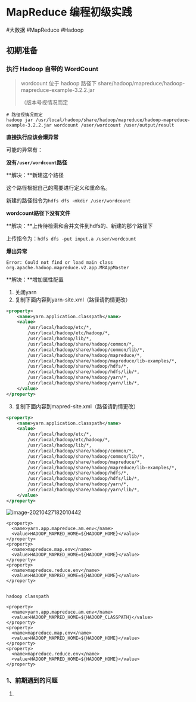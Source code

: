 # MapReduce 编程初级实践

#大数据 #MapReduce #Hadoop 

## 初期准备

### 执行 Hadoop 自带的 WordCount

>  wordcount 位于 hadoop 路径下 share/hadoop/mapreduce/hadoop-mapreduce-example-3.2.2.jar
>
> （版本号视情况而定

```shell
# 路径视情况而定
hadoop jar /usr/local/hadoop/share/hadoop/mapreduce/hadoop-mapreduce-example-3.2.2.jar wordcount /user/wordcount /user/output/result
```



**直接执行应该会爆异常** 

可能的异常有：

**没有`/user/wordcount`路径**

**解决：**新建这个路径

这个路径根据自己的需要进行定义和重命名。

新建的路径指令为`hdfs dfs -mkdir /user/wordcount`



**wordcount路径下没有文件**

**解决：**上传待检索和合并文件到hdfs的、新建的那个路径下

上传指令为：`hdfs dfs -put input.a /user/wordcount`



**爆出异常**

`Error: Could not find or load main class org.apache.hadoop.mapreduce.v2.app.MRAppMaster`

**解决：**增加属性配置

1. 关闭yarn
2. 复制下面内容到yarn-site.xml（路径请酌情更改）

```xml
<property>
	<name>yarn.application.classpath</name>
	<value>        
		/usr/local/hadoop/etc/*,
		/usr/local/hadoop/etc/hadoop/*,
		/usr/local/hadoop/lib/*,
		/usr/local/hadoop/share/hadoop/common/*,
		/usr/local/hadoop/share/hadoop/common/lib/*,
		/usr/local/hadoop/share/hadoop/mapreduce/*,
		/usr/local/hadoop/share/hadoop/mapreduce/lib-examples/*,
		/usr/local/hadoop/share/hadoop/hdfs/*,
		/usr/local/hadoop/share/hadoop/hdfs/lib/*,
		/usr/local/hadoop/share/hadoop/yarn/*,
		/usr/local/hadoop/share/hadoop/yarn/lib/*,
	</value>
</property>
```

3. 复制下面内容到mapred-site.xml（路径请酌情更改）

```xml
<property>
	<name>yarn.application.classpath</name>
	<value>       
		/usr/local/hadoop/etc/*,
		/usr/local/hadoop/etc/hadoop/*,
		/usr/local/hadoop/lib/*,
		/usr/local/hadoop/share/hadoop/common/*,
		/usr/local/hadoop/share/hadoop/common/lib/*,
		/usr/local/hadoop/share/hadoop/mapreduce/*,
		/usr/local/hadoop/share/hadoop/mapreduce/lib-examples/*,
		/usr/local/hadoop/share/hadoop/hdfs/*,
		/usr/local/hadoop/share/hadoop/hdfs/lib/*,
		/usr/local/hadoop/share/hadoop/yarn/*,
		/usr/local/hadoop/share/hadoop/yarn/lib/*,
	</value>
</property>
```

![image-20210427182010442](https://hong-not-pic-1258424340.cos.ap-nanjing.myqcloud.com/notepic/20210427210336.png)

```
<property>
  <name>yarn.app.mapreduce.am.env</name>
  <value>HADOOP_MAPRED_HOME=${HADOOP_HOME}</value>
</property>
<property>
  <name>mapreduce.map.env</name>
  <value>HADOOP_MAPRED_HOME=${HADOOP_HOME}</value>
</property>
<property>
  <name>mapreduce.reduce.env</name>
  <value>HADOOP_MAPRED_HOME=${HADOOP_HOME}</value>
</property>


hadoop classpath

<property>
  <name>yarn.app.mapreduce.am.env</name>
  <value>HADOOP_MAPRED_HOME=${HADOOP_CLASSPATH}</value>
</property>
<property>
  <name>mapreduce.map.env</name>
  <value>HADOOP_MAPRED_HOME=${HADOOP_HOME}</value>
</property>
<property>
  <name>mapreduce.reduce.env</name>
  <value>HADOOP_MAPRED_HOME=${HADOOP_HOME}</value>
</property>

```





### 1、前期遇到的问题

1. 